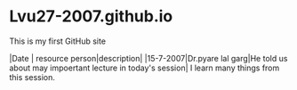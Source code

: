 # Lvu27-2007.github.io
This is my first GitHub site

|Date | resource person|description|
|15-7-2007|Dr.pyare lal garg|He told us about may impoertant lecture in today's session|
I learn many things from this session.
